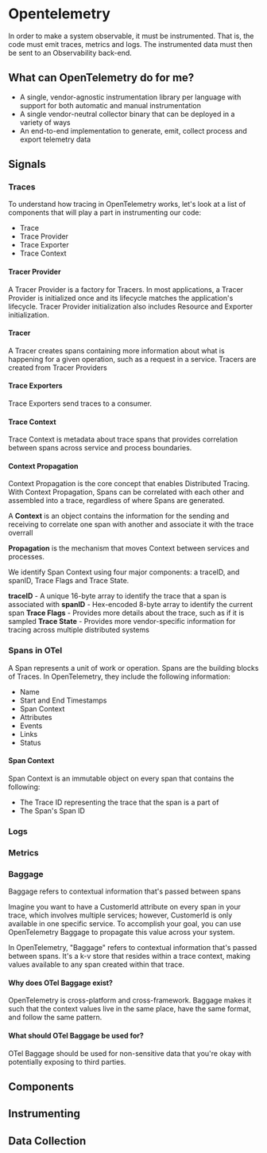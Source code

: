 # Opentelemetry

In order to make a system observable, it must be instrumented. That is, the code must emit traces, metrics and logs. The instrumented data must then be sent to an Observability back-end.

## What can OpenTelemetry do for me?

- A single, vendor-agnostic instrumentation library per language with support for both automatic and manual instrumentation
- A single vendor-neutral collector binary that can be deployed in a variety of ways
- An end-to-end implementation to generate, emit, collect process and export telemetry data

## Signals

### Traces

To understand how tracing in OpenTelemetry works, let's look at a list of components that will play a part in instrumenting our code:

- Trace
- Trace Provider
- Trace Exporter
- Trace Context

#### Tracer Provider

A Tracer Provider is a factory for Tracers. In most applications, a Tracer Provider is initialized once and its lifecycle matches the application's lifecycle. Tracer Provider initialization also includes Resource and Exporter initialization.

#### Tracer

A Tracer creates spans containing more information about what is happening for a given operation, such as a request in a service. Tracers are created from Tracer Providers

#### Trace Exporters
Trace Exporters send traces to a consumer.

#### Trace Context
Trace Context is metadata about trace spans that provides correlation between spans across service and process boundaries.

#### Context Propagation
Context Propagation is the core concept that enables Distributed Tracing. With Context Propagation, Spans can be correlated with each other and assembled into a trace, regardless of where Spans are generated. 

A **Context** is an object contains the information for the sending and receiving to correlate one span with another and associate it with the trace overrall  

**Propagation** is the mechanism that moves Context between services and processes.

We identify Span Context using four major components: a traceID, and spanID, Trace Flags and Trace State.

**traceID** - A unique 16-byte array to identify the trace that a span is associated with
**spanID** - Hex-encoded 8-byte array to identify the current span
**Trace Flags** - Provides more details about the trace, such as if it is sampled
**Trace State** - Provides more vendor-specific information for tracing across multiple distributed systems

### Spans in OTel

A Span represents a unit of work or operation. Spans are the building blocks of Traces. In OpenTelemetry, they include the following information:

- Name
- Start and End Timestamps
- Span Context
- Attributes
- Events
- Links
- Status

#### Span Context
Span Context is an immutable object on every span that contains the following:
- The Trace ID representing the trace that the span is a part of
- The Span's Span ID

### Logs

### Metrics

### Baggage

Baggage refers to contextual information that's passed between spans

Imagine you want to have a CustomerId attribute on every span in your trace, which involves multiple services; however, CustomerId is only available in one specific service. To accomplish your goal, you can use OpenTelemetry Baggage to propagate this value across your system.

In OpenTelemetry, "Baggage" refers to contextual information that's passed between spans. It's a k-v store that resides within a trace context, making values available to any span created within that trace.

#### Why does OTel Baggage exist?

OpenTelemetry is cross-platform and cross-framework. Baggage makes it such that the context values live in the same place, have the same format, and follow the same pattern.

#### What should OTel Baggage be used for?

OTel Baggage should be used for non-sensitive data that you're okay with potentially exposing to third parties.

## Components

## Instrumenting

## Data Collection
